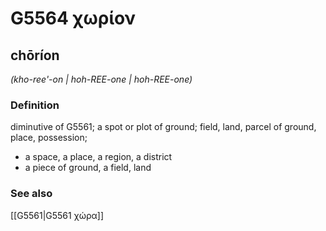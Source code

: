 # G5564 χωρίον

## chōríon

_(kho-ree'-on | hoh-REE-one | hoh-REE-one)_

### Definition

diminutive of G5561; a spot or plot of ground; field, land, parcel of ground, place, possession; 

- a space, a place, a region, a district
- a piece of ground, a field, land

### See also

[[G5561|G5561 χώρα]]
